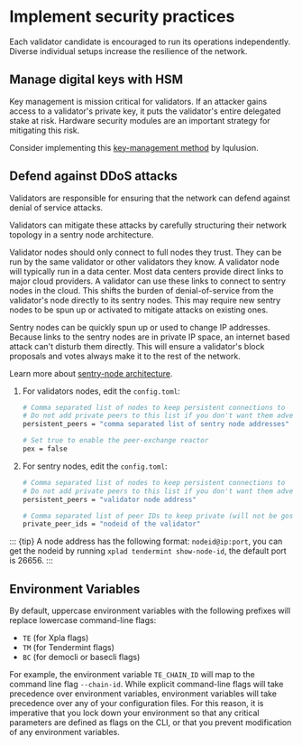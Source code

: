 # Implement security practices

Each validator candidate is encouraged to run its operations independently. Diverse individual setups increase the resilience of the network.

## Manage digital keys with HSM

Key management is mission critical for validators. If an attacker gains access to a validator's private key, it puts the validator's entire delegated stake at risk. Hardware security modules are an important strategy for mitigating this risk.

Consider implementing this [key-management method](https://github.com/iqlusioninc/tmkms) by Iqulusion.

## Defend against DDoS attacks

Validators are responsible for ensuring that the network can defend against denial of service attacks.

Validators can mitigate these attacks by carefully structuring their network topology in a sentry node architecture.

Validator nodes should only connect to full nodes they trust. They can be run by the same validator or other validators they know. A validator node will typically run in a data center. Most data centers provide direct links to major cloud providers. A validator can use these links to connect to sentry nodes in the cloud. This shifts the burden of denial-of-service from the validator's node directly to its sentry nodes. This may require new sentry nodes to be spun up or activated to mitigate attacks on existing ones.

Sentry nodes can be quickly spun up or used to change IP addresses. Because links to the sentry nodes are in private IP space, an internet based attack can't disturb them directly. This will ensure a validator's block proposals and votes always make it to the rest of the network.

Learn more about [sentry-node architecture](https://forum.cosmos.network/t/sentry-node-architecture-overview/454).

1. For validators nodes, edit the `config.toml`:

   ```bash
   # Comma separated list of nodes to keep persistent connections to
   # Do not add private peers to this list if you don't want them advertised
   persistent_peers = "comma separated list of sentry node addresses"

   # Set true to enable the peer-exchange reactor
   pex = false
   ```

2. For sentry nodes, edit the `config.toml`:

   ```bash
   # Comma separated list of nodes to keep persistent connections to
   # Do not add private peers to this list if you don't want them advertised
   persistent_peers = "validator node address"

   # Comma separated list of peer IDs to keep private (will not be gossiped to other peers)
   private_peer_ids = "nodeid of the validator"
   ```

::: {tip}
A node address has the following format: `nodeid@ip:port`, you can get the nodeid by running `xplad tendermint show-node-id`, the default port is 26656.
:::

## Environment Variables

By default, uppercase environment variables with the following prefixes will replace lowercase command-line flags:

- `TE` \(for Xpla flags\)
- `TM` \(for Tendermint flags\)
- `BC` \(for democli or basecli flags\)

For example, the environment variable `TE_CHAIN_ID` will map to the command line flag `--chain-id`. While explicit command-line flags will take precedence over environment variables, environment variables will take precedence over any of your configuration files. For this reason, it is imperative that you lock down your environment so that any critical parameters are defined as flags on the CLI, or that you prevent modification of any environment variables.

